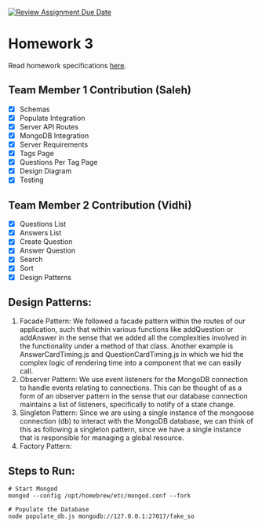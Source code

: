 [![Review Assignment Due Date](https://classroom.github.com/assets/deadline-readme-button-24ddc0f5d75046c5622901739e7c5dd533143b0c8e959d652212380cedb1ea36.svg)](https://classroom.github.com/a/8-yb8gCE)
# Homework 3

Read homework specifications [here](https://northeastern-my.sharepoint.com/:w:/r/personal/j_mitra_northeastern_edu/Documents/cs%205500/CS5500%20Foundations%20of%20Software%20Engineering.docx?d=wf0fe626cdd1e44558d38e6e595b6e433&csf=1&web=1&e=EDdUEu).

## Team Member 1 Contribution (Saleh)
- [X] Schemas
- [X] Populate Integration
- [X] Server API Routes
- [X] MongoDB Integration
- [X] Server Requirements
- [X] Tags Page
- [X] Questions Per Tag Page
- [X] Design Diagram
- [X] Testing

## Team Member 2 Contribution (Vidhi)
- [x] Questions List
- [X] Answers List
- [x] Create Question
- [X] Answer Question
- [X] Search 
- [X] Sort
- [X] Design Patterns

## Design Patterns:
1. Facade Pattern: We followed a facade pattern within the routes of our application, such that within various functions like addQuestion or addAnswer in the sense that we added all the complexities involved in the functionality under a method of that class. Another example is AnswerCardTiming.js and QuestionCardTiming.js in which we hid the complex logic of rendering time into a component that we can easily call.
2. Observer Pattern: We use event listeners for the MongoDB connection to handle events relating to connections. This can be thought of as a form of an observer pattern in the sense that our database connection maintains a list of listeners, specifically to notify of a state change.
3. Singleton Pattern: Since we are using a single instance of the mongoose connection (db) to interact with the MongoDB database, we can think of this as following a singleton pattern, since we have a single instance that is responsible for managing a global resource.
4. Factory Pattern:

## Steps to Run:

    # Start Mongod
    mongod --config /opt/homebrew/etc/mongod.conf --fork

    # Populate the Database
    node populate_db.js mongodb://127.0.0.1:27017/fake_so